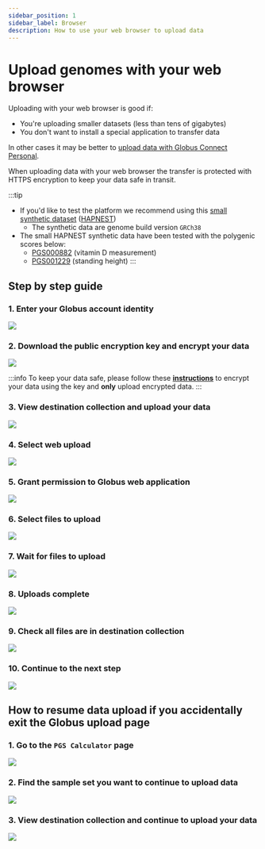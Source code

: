 ```yaml
---
sidebar_position: 1
sidebar_label: Browser
description: How to use your web browser to upload data
---
```


# Upload genomes with your web browser

Uploading with your web browser is good if:

* You're uploading smaller datasets (less than tens of gigabytes)
* You don't want to install a special application to transfer data

In other cases it may be better to [upload data with Globus Connect
Personal](gcp.md).

When uploading data with your web browser the transfer is protected with HTTPS
encryption to keep your data safe in transit.

:::tip
* If you'd like to test the platform we recommend using this [small synthetic dataset](https://ftp.ebi.ac.uk/pub/databases/spot/intervene/) ([HAPNEST](https://pubmed.ncbi.nlm.nih.gov/37647640/))
  * The synthetic data are genome build version `GRCh38`  
* The small HAPNEST synthetic data have been tested with the polygenic scores below:
  * [PGS000882](https://www.pgscatalog.org/score/PGS000882/) (vitamin D
  measurement)
  * [PGS001229](https://www.pgscatalog.org/score/PGS001229/)
  (standing height)
:::

## Step by step guide

### 1. Enter your Globus account identity

![](/img/web-upload/screen-1.png)

### 2. Download the public encryption key and encrypt your data
![](/img/web-upload/screen-2.png)

:::info
To keep your data safe, please follow these [**instructions**](../tutorial-encrypt/cli.md) to encrypt your data using the key and **only** upload encrypted data.
:::

### 3. View destination collection and upload your data

![](/img/web-upload/screen-3.png)

### 4. Select web upload

![](/img/web-upload/screen-4.png)

### 5. Grant permission to Globus web application

![](/img/web-upload/screen-5.png)

### 6. Select files to upload

![](/img/web-upload/screen-6.png)

### 7. Wait for files to upload

![](/img/web-upload/screen-7.png)

### 8. Uploads complete

![](/img/web-upload/screen-8.png)

### 9. Check all files are in destination collection

![](/img/web-upload/screen-9.png)

### 10. Continue to the next step
![](/img/web-upload/screen-10.png)


## How to resume data upload if you accidentally exit the Globus upload page

### 1. Go to the `PGS Calculator` page
![](/img/web-upload/screen-11.png)

### 2. Find the sample set you want to continue to upload data
![](/img/web-upload/screen-12.png)

### 3. View destination collection and continue to upload your data
![](/img/web-upload/screen-13.png)